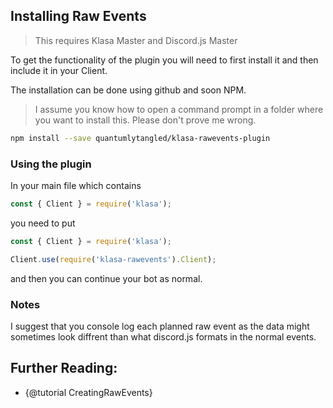 ## Installing Raw Events

> This requires Klasa Master and Discord.js Master

To get the functionality of the plugin you will need to first install it and then include it in your Client.

The installation can be done using github and soon NPM.

> I assume you know how to open a command prompt in a folder where you want to install this. Please don't prove me wrong.

```sh
npm install --save quantumlytangled/klasa-rawevents-plugin
```

### Using the plugin

In your main file which contains

```js
const { Client } = require('klasa');
```

you need to put

```js
const { Client } = require('klasa');

Client.use(require('klasa-rawevents').Client);
```

and then you can continue your bot as normal.

### Notes

I suggest that you console log each planned raw event as the data might sometimes look diffrent than what discord.js formats in the normal events.

## Further Reading:

- {@tutorial CreatingRawEvents}
